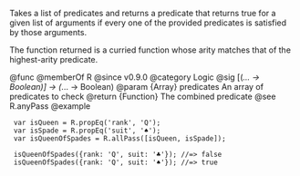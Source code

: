 Takes a list of predicates and returns a predicate that returns true for a
given list of arguments if every one of the provided predicates is satisfied
by those arguments.

The function returned is a curried function whose arity matches that of the
highest-arity predicate.

@func
@memberOf R
@since v0.9.0
@category Logic
@sig [(*... -> Boolean)] -> (*... -> Boolean)
@param {Array} predicates An array of predicates to check
@return {Function} The combined predicate
@see R.anyPass
@example

     var isQueen = R.propEq('rank', 'Q');
     var isSpade = R.propEq('suit', '♠︎');
     var isQueenOfSpades = R.allPass([isQueen, isSpade]);

     isQueenOfSpades({rank: 'Q', suit: '♣︎'}); //=> false
     isQueenOfSpades({rank: 'Q', suit: '♠︎'}); //=> true
